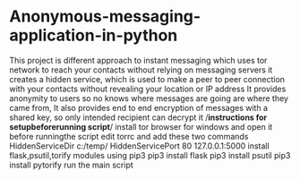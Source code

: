 # Anonymous-messaging-application-in-python
This project is different approach to instant messaging which uses tor network to reach your contacts without relying on messaging servers it creates a hidden service, which is used to make a peer to peer connection with your contacts without revealing your location or IP address It provides anonymity to users so no knows where messages are going are where they came from, It also provides end to end encryption of messages with a shared key, so only intended recipient can decrypt it
/**instructions for setupbeforerunning script**/
install tor browser for windows and open it before runningthe script
edit torrc and add these two commands
HiddenServiceDir c:/temp/
HiddenServicePort 80 127.0.0.1:5000
install flask,psutil,torify modules using pip3
pip3 install flask
pip3 install psutil
pip3 install pytorify
run the main script
